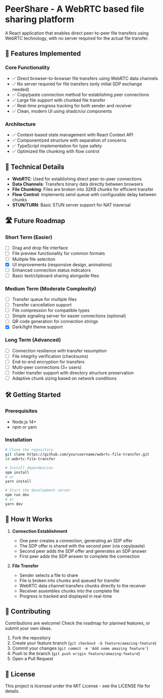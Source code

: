 # PeerShare - A WebRTC based file sharing platform

A React application that enables direct peer-to-peer file transfers using WebRTC technology, with no server required for the actual file transfer.

## 🚀 Features Implemented

### Core Functionality

- ✅ Direct browser-to-browser file transfers using WebRTC data channels
- ✅ No server required for file transfers (only initial SDP exchange needed)
- ✅ Copy/paste connection method for establishing peer connections
- ✅ Large file support with chunked file transfer
- ✅ Real-time progress tracking for both sender and receiver
- ✅ Clean, modern UI using shadcn/ui components

### Architecture

- ✅ Context-based state management with React Context API
- ✅ Componentized structure with separation of concerns
- ✅ TypeScript implementation for type safety
- ✅ Optimized file chunking with flow control

## 🔧 Technical Details

- **WebRTC**: Used for establishing direct peer-to-peer connections
- **Data Channels**: Transfers binary data directly between browsers
- **File Chunking**: Files are broken into 32KB chunks for efficient transfer
- **Flow Control**: Implements send queue with configurable delay between chunks
- **STUN/TURN**: Basic STUN server support for NAT traversal

## 🛣️ Future Roadmap

### Short Term (Easier)

- [ ] Drag and drop file interface
- [ ] File preview functionality for common formats
- [ ] Multiple file selection
- [x] UI improvements (responsive design, animations)
- [ ] Enhanced connection status indicators
- [ ] Basic text/clipboard sharing alongside files

### Medium Term (Moderate Complexity)

- [ ] Transfer queue for multiple files
- [ ] Transfer cancellation support
- [ ] File compression for compatible types
- [ ] Simple signaling server for easier connections (optional)
- [ ] QR code generation for connection strings
- [x] Dark/light theme support

### Long Term (Advanced)

- [ ] Connection resilience with transfer resumption
- [ ] File integrity verification (checksums)
- [ ] End-to-end encryption for transfers
- [ ] Multi-peer connections (3+ users)
- [ ] Folder transfer support with directory structure preservation
- [ ] Adaptive chunk sizing based on network conditions

## 🛠️ Getting Started

### Prerequisites

- Node.js 14+
- npm or yarn

### Installation

```bash
# Clone the repository
git clone https://github.com/yourusername/webrtc-file-transfer.git
cd webrtc-file-transfer

# Install dependencies
npm install
# or
yarn install

# Start the development server
npm run dev
# or
yarn dev
```

## 📖 How It Works

1. **Connection Establishment**

   - One peer creates a connection, generating an SDP offer
   - The SDP offer is shared with the second peer (via copy/paste)
   - Second peer adds the SDP offer and generates an SDP answer
   - First peer adds the SDP answer to complete the connection

2. **File Transfer**

   - Sender selects a file to share
   - File is broken into chunks and queued for transfer
   - WebRTC data channel transfers chunks directly to the receiver
   - Receiver assembles chunks into the complete file
   - Progress is tracked and displayed in real-time

## 🤝 Contributing

Contributions are welcome! Check the roadmap for planned features, or submit your own ideas.

1. Fork the repository
2. Create your feature branch (`git checkout -b feature/amazing-feature`)
3. Commit your changes (`git commit -m 'Add some amazing feature'`)
4. Push to the branch (`git push origin feature/amazing-feature`)
5. Open a Pull Request

## 📝 License

This project is licensed under the MIT License - see the LICENSE file for details.
